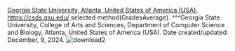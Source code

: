 [Georgia State University, Atlanta, United States of America (USA).](https://catalogs.gsu.edu/preview_entity.php?catoid=4&ent_oid=231&returnto=562)  https://csds.gsu.edu/
selected method(GradesAverage). ^^^Georgia State University, College of Arts and Sciences, Department of Computer Science and Biology, Atlanta, United States of America (USA). 
Date created/updated: December, 9, 2024.
![download2](https://github.com/user-attachments/assets/63f929b2-deec-4051-8f30-8a02f5a7eb77)
